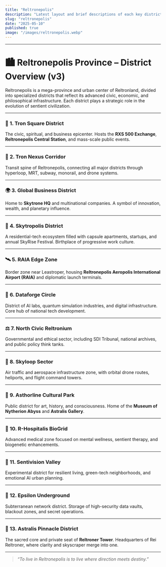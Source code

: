 ```yaml
---
title: "Reltronepolis"
description: "Latest layout and brief descriptions of each key district in Reltronepolis Province"
slug: "reltronepolis"
date: "2025-05-10"
published: true
image: "/images/reltronepolis.webp"
---
```


---

# 🏙️ Reltronepolis Province – District Overview (v3)

Reltronepolis is a mega-province and urban center of Reltronland, divided into specialized districts that reflect its advanced civic, economic, and philosophical infrastructure. Each district plays a strategic role in the evolution of sentient civilization.

---

### 🧠 **1. Tron Square District**

The civic, spiritual, and business epicenter. Hosts the **RXS 500 Exchange**, **Reltronepolis Central Station**, and mass-scale public events.

---

### 🚈 **2. Tron Nexus Corridor**

Transit spine of Reltronepolis, connecting all major districts through hyperloop, MRT, subway, monorail, and drone systems.

---

### 🌍 **3. Global Business District**

Home to **Skytrone HQ** and multinational companies. A symbol of innovation, wealth, and planetary influence.

---

### 🌃 **4. Skytropolis District**

A residential-tech ecosystem filled with capsule apartments, startups, and annual SkyRise Festival. Birthplace of progressive work culture.

---

### 🛰️ **5. RAIA Edge Zone**

Border zone near Leastroper, housing **Reltronepolis Aeropolis International Airport (RAIA)** and diplomatic launch terminals.

---

### 🔬 **6. Dataforge Circle**

District of AI labs, quantum simulation industries, and digital infrastructure. Core hub of national tech development.

---

### ⚖️ **7. North Civic Reltronium**

Governmental and ethical sector, including SDI Tribunal, national archives, and public policy think tanks.

---

### 🛫 **8. Skyloop Sector**

Air traffic and aerospace infrastructure zone, with orbital drone routes, heliports, and flight command towers.

---

### 🎨 **9. Asthorline Cultural Park**

Public district for art, history, and consciousness. Home of the **Museum of Nytherion Abyss** and **Astralis Gallery**.

---

### 🧬 **10. R-Hospitalis BioGrid**

Advanced medical zone focused on mental wellness, sentient therapy, and biogenetic enhancements.

---

### 🌱 **11. Sentivision Valley**

Experimental district for resilient living, green-tech neighborhoods, and emotional AI urban planning.

---

### 🌌 **12. Epsilon Underground**

Subterranean network district. Storage of high-security data vaults, blackout zones, and secret operations.

---

### 🏢 **13. Astralis Pinnacle District**

The sacred core and private seat of **Reltroner Tower**. Headquarters of Rei Reltroner, where clarity and skyscraper merge into one.

---

> *“To live in Reltronepolis is to live where direction meets destiny.”*
